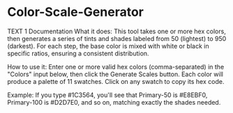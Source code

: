 # Color-Scale-Generator
TEXT 1 Documentation
What it does: This tool takes one or more hex colors, then generates a series of tints and shades labeled from 50 (lightest) to 950 (darkest). For each step, the base color is mixed with white or black in specific ratios, ensuring a consistent distribution.

How to use it: Enter one or more valid hex colors (comma-separated) in the "Colors" input below, then click the Generate Scales button. Each color will produce a palette of 11 swatches. Click on any swatch to copy its hex code.

Example: If you type #1C3564, you'll see that Primary-50 is #E8EBF0, Primary-100 is #D2D7E0, and so on, matching exactly the shades needed.
